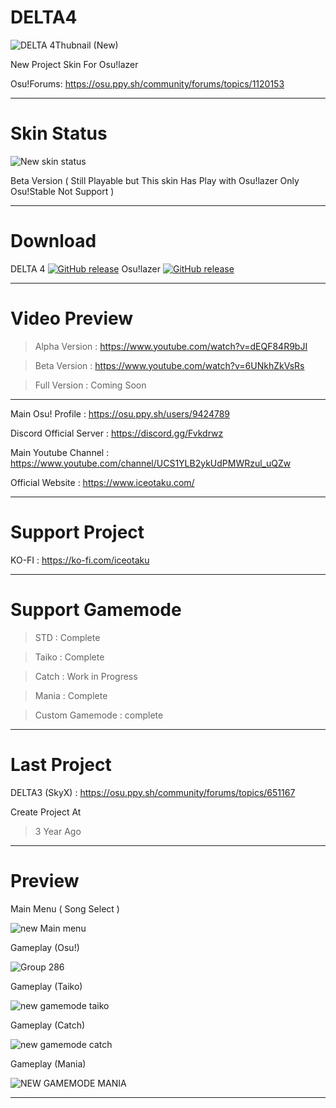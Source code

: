 # DELTA4
![DELTA 4Thubnail (New)](https://github.com/Iceotaku/DELTA4/assets/68460824/3e5f17b2-8bf6-4c9d-8910-847e8d76b639)



New Project Skin For Osu!lazer

Osu!Forums: https://osu.ppy.sh/community/forums/topics/1120153

-----------------------------------------------------------------------------------------------------------------

# Skin Status
![New skin status](https://github.com/Iceotaku/DELTA4/assets/68460824/cfc58158-2474-496e-bbdf-fabe09e74b48)



Beta Version ( Still Playable but This skin Has Play with Osu!lazer Only Osu!Stable Not Support )

-----------------------------------------------------------------------------------------------------------------
# Download

DELTA 4 [![GitHub release](https://img.shields.io/github/release/Iceotaku/DELTA4)](https://github.com/Iceotaku/DELTA4/releases/latest) 
Osu!lazer [![GitHub release](https://img.shields.io/github/release/ppy/osu.svg)](https://github.com/ppy/osu/releases/latest)

-----------------------------------------------------------------------------------------------------------------


# Video Preview
> Alpha Version : https://www.youtube.com/watch?v=dEQF84R9bJI

> Beta Version : https://www.youtube.com/watch?v=6UNkhZkVsRs

> Full Version : Coming Soon

-----------------------------------------------------------------------------------------------------------------

Main Osu! Profile : https://osu.ppy.sh/users/9424789

Discord Official Server : https://discord.gg/Fvkdrwz

Main Youtube Channel : https://www.youtube.com/channel/UCS1YLB2ykUdPMWRzul_uQZw

Official Website : https://www.iceotaku.com/

-----------------------------------------------------------------------------------------------------------------

# Support Project

KO-FI : https://ko-fi.com/iceotaku

-----------------------------------------------------------------------------------------------------------------

# Support Gamemode

> STD : Complete

> Taiko : Complete

> Catch : Work in Progress

> Mania : Complete

> Custom Gamemode : complete

-----------------------------------------------------------------------------------------------------------------
# Last Project

DELTA3 (SkyX) : https://osu.ppy.sh/community/forums/topics/651167

Create Project At
> 3 Year Ago

-----------------------------------------------------------------------------------------------------------------

# Preview

Main Menu ( Song Select )

![new Main menu](https://github.com/Iceotaku/DELTA4/assets/68460824/bbd50e12-368d-4edc-aa23-65677a9d1702)



Gameplay (Osu!)

![Group 286](https://github.com/Iceotaku/DELTA4/assets/68460824/6cb8b15d-5a81-476a-b946-d056d85d945b)


Gameplay (Taiko)

![new gamemode taiko](https://github.com/Iceotaku/DELTA4/assets/68460824/a2b725be-a375-474a-829d-fb5971c2143d)


Gameplay (Catch)

![new gamemode catch](https://github.com/Iceotaku/DELTA4/assets/68460824/045f40c5-4837-4e2e-ad24-bc7661e7cb0e)


Gameplay (Mania)

![NEW GAMEMODE MANIA](https://github.com/Iceotaku/DELTA4/assets/68460824/c9dc958a-130e-4f97-98d0-f3e5f3493700)

-----------------------------------------------------------------------------------------------------------------
